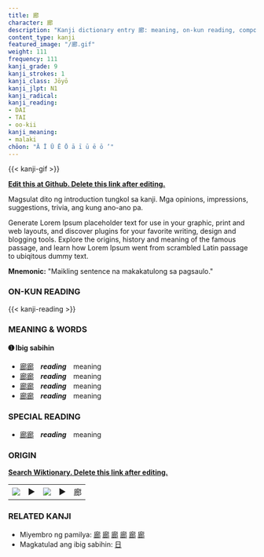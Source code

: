 ```yaml
---
title: 廊
character: 廊
description: "Kanji dictionary entry 廊: meaning, on-kun reading, compounds, origin, related kanji"
content_type: kanji
featured_image: "/廊.gif"
weight: 111
frequency: 111
kanji_grade: 9
kanji_strokes: 1
kanji_class: Jōyō
kanji_jlpt: N1
kanji_radical: 
kanji_reading: 
- DAI
- TAI
- oo-kii
kanji_meaning:
- malaki
chōon: "Ā Ī Ū Ē Ō ā ī ū ē ō ’"
---
```

[//]: # (Don't edit the line below. Kanji animated GIF code is automatically generated.)
{{< kanji-gif >}}

[//]: # (Edit below this line.)

**[Edit this at Github. Delete this link after editing.](https://github.com/tim0g/tim/tree/main/content/kanji/廊/index.md)**

Magsulat dito ng introduction tungkol sa kanji. Mga opinions, impressions, suggestions, trivia, ang kung ano-ano pa.

Generate Lorem Ipsum placeholder text for use in your graphic, print and web layouts, and discover plugins for your favorite writing, design and blogging tools. Explore the origins, history and meaning of the famous passage, and learn how Lorem Ipsum went from scrambled Latin passage to ubiqitous dummy text.
 
**Mnemonic:** "Maikling sentence na makakatulong sa pagsaulo."

### ON-KUN READING

[//]: # (Don't edit the line below. ON-KUN READING code is automatically generated.)
{{< kanji-reading >}}

### MEANING & WORDS

#### ➊ **Ibig sabihin**
  - [廊](../廊)[廊](../廊)　***reading***　meaning
  - [廊](../廊)[廊](../廊)　***reading***　meaning
  - [廊](../廊)[廊](../廊)　***reading***　meaning
  - [廊](../廊)[廊](../廊)　***reading***　meaning

### SPECIAL READING
  - [廊](../廊)[廊](../廊)　***reading***　meaning

### ORIGIN

**[Search Wiktionary. Delete this link after editing.](https://wiktionary.org/wiki/廊)**
<table class="kanji-table"><tr><td>
<img src="60px-廊-bronze.svg.png">
</td><td>▶</td><td>
<img src="60px-廊-oracle.svg.png">
</td><td>▶</td>
<td class="kanji-origin">廊</td>
</tr></table>

### RELATED KANJI
- Miyembro ng pamilya: [廊](../廊) [廊](../廊) [廊](../廊) [廊](../廊) [廊](../廊) [廊](../廊)
- Magkatulad ang ibig sabihin: [日](../日)

